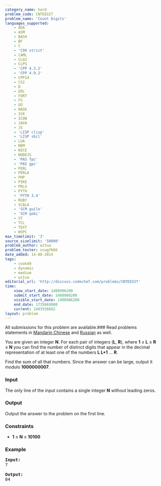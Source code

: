 ```yaml
---
category_name: hard
problem_code: CNTDIGIT
problem_name: 'Count Digits'
languages_supported:
    - ADA
    - ASM
    - BASH
    - BF
    - C
    - 'C99 strict'
    - CAML
    - CLOJ
    - CLPS
    - 'CPP 4.3.2'
    - 'CPP 4.9.2'
    - CPP14
    - CS2
    - D
    - ERL
    - FORT
    - FS
    - GO
    - HASK
    - ICK
    - ICON
    - JAVA
    - JS
    - 'LISP clisp'
    - 'LISP sbcl'
    - LUA
    - NEM
    - NICE
    - NODEJS
    - 'PAS fpc'
    - 'PAS gpc'
    - PERL
    - PERL6
    - PHP
    - PIKE
    - PRLG
    - PYTH
    - 'PYTH 3.4'
    - RUBY
    - SCALA
    - 'SCM guile'
    - 'SCM qobi'
    - ST
    - TCL
    - TEXT
    - WSPC
max_timelimit: '3'
source_sizelimit: '50000'
problem_author: witua
problem_tester: xcwgf666
date_added: 14-08-2014
tags:
    - cook49
    - dynamic
    - medium
    - witua
editorial_url: 'http://discuss.codechef.com/problems/CNTDIGIT'
time:
    view_start_date: 1408906200
    submit_start_date: 1408906200
    visible_start_date: 1408906200
    end_date: 1735669800
    current: 1493556662
layout: problem
---
```

All submissions for this problem are available.###  Read problems statements in [Mandarin Chinese](http://www.codechef.com/download/translated/COOK49/mandarin2/CNTDIGIT.pdf) and [Russian](http://www.codechef.com/download/translated/COOK49/russian/CNTDIGIT.pdf) as well.

You are given an integer **N**. For each pair of integers (**L**, **R**), where **1** ≤ **L** ≤ **R** ≤ **N** you can find the number of distinct digits that appear in the decimal representation of at least one of the numbers **L L+1** ... **R**.

Find the sum of all that numbers. Since the answer can be large, output it modulo **1000000007**.

### Input

The only line of the input contains a single integer **N** without leading zeros.

### Output

Output the answer to the problem on the first line.

### Constraints

- **1** ≤ **N** ≤ **10100**

### Example

<pre><b>Input:</b>
7

<b>Output:</b>
84

</pre>